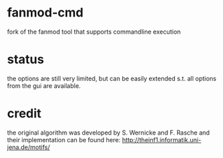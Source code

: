 # fanmod-cmd
fork of the fanmod tool that supports commandline execution

# status
the options are still very limited, but can be easily extended s.t. all
options from the gui are available.

# credit
the original algorithm was developed by S. Wernicke and F. Rasche and
their implementation can be found here:
http://theinf1.informatik.uni-jena.de/motifs/
